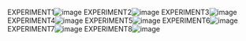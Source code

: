 EXPERIMENT1![image](https://user-images.githubusercontent.com/122254229/217565047-b43b9a94-c30e-4581-a119-6ae91cec6148.png)
EXPERIMENT2![image](https://user-images.githubusercontent.com/122254229/217566195-7d45895a-f0ec-40de-83e4-781015923b4d.png)
EXPERIMENT3![image](https://user-images.githubusercontent.com/122254229/217568021-ad30547b-8abd-491f-a20b-dac8fefab21e.png)
EXPERIMENT4![image](https://user-images.githubusercontent.com/122254229/217568927-8298c9ee-d5aa-45dc-a9e1-daeae1fdfb31.png)
EXPERIMENT5![image](https://user-images.githubusercontent.com/122254229/217569916-d3f0142a-4ee4-4500-a05f-5fadf8d8d913.png)
EXPERIMENT6![image](https://user-images.githubusercontent.com/122254229/217571266-d83f17d1-c6d7-4512-ac9b-ea4806930db1.png)
EXPERIMENT7![image](https://user-images.githubusercontent.com/122254229/217572936-164a8f2e-b809-4a82-af0a-add683139bf5.png)
EXPERIMENT8![image](https://user-images.githubusercontent.com/122254229/217575171-fbd81683-cb99-4c42-af16-96fddfbd50bf.png)

